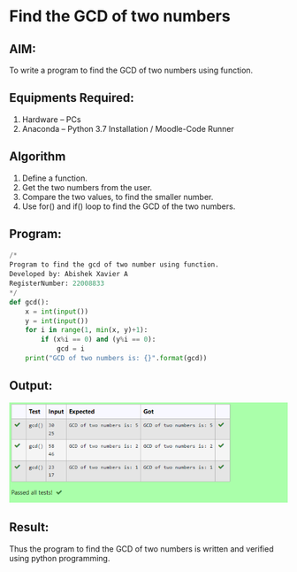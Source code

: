 # Find the GCD of two numbers

## AIM:
To write a program to find the GCD of two numbers using function.

## Equipments Required:
1. Hardware – PCs
2. Anaconda – Python 3.7 Installation / Moodle-Code Runner

## Algorithm
1. Define a function.
2. Get the two numbers from the user.
3. Compare the two values, to find the smaller number.
4. Use for() and if() loop to find the GCD of the two numbers.

## Program:
```python
/*
Program to find the gcd of two number using function.
Developed by: Abishek Xavier A
RegisterNumber: 22008833
*/
def gcd():
    x = int(input())
    y = int(input())
    for i in range(1, min(x, y)+1):
        if (x%i == 0) and (y%i == 0):
            gcd = i
    print("GCD of two numbers is: {}".format(gcd))
  ```
## Output:
![gcd of two number](gcd_output.png)


## Result:
Thus the program to find the GCD of two numbers is written and verified using python programming.
